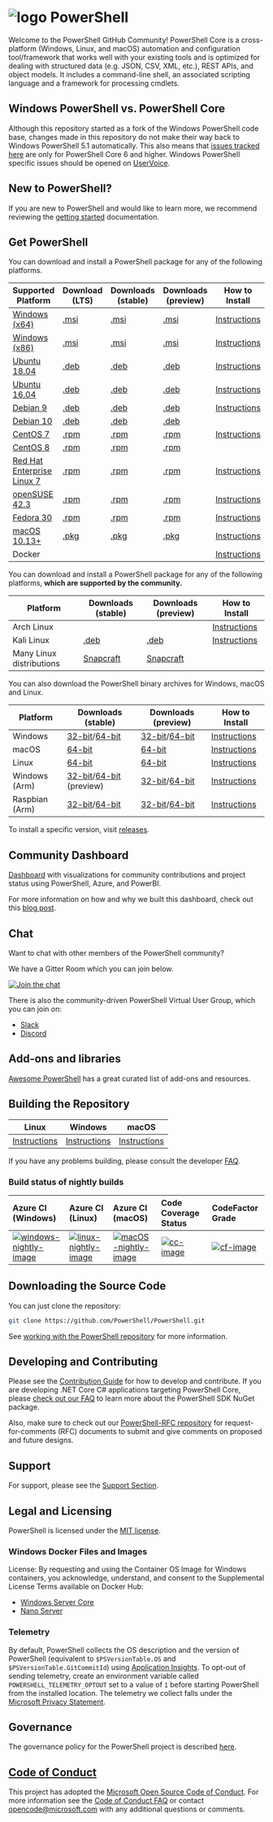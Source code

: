 # ![logo][] PowerShell

Welcome to the PowerShell GitHub Community!
PowerShell Core is a cross-platform (Windows, Linux, and macOS) automation and configuration tool/framework that works well with your existing tools and is optimized
for dealing with structured data (e.g. JSON, CSV, XML, etc.), REST APIs, and object models.
It includes a command-line shell, an associated scripting language and a framework for processing cmdlets.

[logo]: https://raw.githubusercontent.com/PowerShell/PowerShell/master/assets/ps_black_64.svg?sanitize=true

## Windows PowerShell vs. PowerShell Core

Although this repository started as a fork of the Windows PowerShell code base, changes made in this repository do not make their way back to Windows PowerShell 5.1 automatically.
This also means that [issues tracked here][issues] are only for PowerShell Core 6 and higher.
Windows PowerShell specific issues should be opened on [UserVoice][].

[issues]: https://github.com/PowerShell/PowerShell/issues
[UserVoice]: https://windowsserver.uservoice.com/forums/301869-powershell

## New to PowerShell?

If you are new to PowerShell and would like to learn more, we recommend reviewing the [getting started][] documentation.

[getting started]: https://github.com/PowerShell/PowerShell/tree/master/docs/learning-powershell

## Get PowerShell

You can download and install a PowerShell package for any of the following platforms.

| Supported Platform                         | Download (LTS)          | Downloads (stable)      | Downloads (preview)   | How to Install                |
| -------------------------------------------| ------------------------| ------------------------| ----------------------| ------------------------------|
| [Windows (x64)][corefx-win]                | [.msi][rl-windows-64]   | [.msi][rl-windows-64]   | [.msi][pv-windows-64] | [Instructions][in-windows]    |
| [Windows (x86)][corefx-win]                | [.msi][rl-windows-86]   | [.msi][rl-windows-86]   | [.msi][pv-windows-86] | [Instructions][in-windows]    |
| [Ubuntu 18.04][corefx-linux]               | [.deb][lts-ubuntu18]    | [.deb][rl-ubuntu18]     | [.deb][pv-ubuntu18]   | [Instructions][in-ubuntu18]   |
| [Ubuntu 16.04][corefx-linux]               | [.deb][lts-ubuntu16]    | [.deb][rl-ubuntu16]     | [.deb][pv-ubuntu16]   | [Instructions][in-ubuntu16]   |
| [Debian 9][corefx-linux]                   | [.deb][lts-debian9]     | [.deb][rl-debian9]      | [.deb][pv-debian9]    | [Instructions][in-deb9]       |
| [Debian 10][corefx-linux]                  | [.deb][lts-debian10]    | [.deb][rl-debian10]     | [.deb][pv-debian10]   |                               |
| [CentOS 7][corefx-linux]                   | [.rpm][lts-centos]      | [.rpm][rl-centos]       | [.rpm][pv-centos]     | [Instructions][in-centos]     |
| [CentOS 8][corefx-linux]                   | [.rpm][lts-centos8]     | [.rpm][rl-centos8]      | [.rpm][pv-centos8]    |                               |
| [Red Hat Enterprise Linux 7][corefx-linux] | [.rpm][lts-centos]      | [.rpm][rl-centos]       | [.rpm][pv-centos]     | [Instructions][in-rhel7]      |
| [openSUSE 42.3][corefx-linux]              | [.rpm][lts-centos]      | [.rpm][rl-centos]       | [.rpm][pv-centos]     | [Instructions][in-opensuse]   |
| [Fedora 30][corefx-linux]                  | [.rpm][lts-centos]      | [.rpm][rl-centos]       | [.rpm][pv-centos]     | [Instructions][in-fedora]     |
| [macOS 10.13+][corefx-macos]               | [.pkg][lts-macos]       | [.pkg][rl-macos]        | [.pkg][pv-macos]      | [Instructions][in-macos]      |
| Docker                                     |                         |                         |                       | [Instructions][in-docker]     |

You can download and install a PowerShell package for any of the following platforms, **which are supported by the community.**

| Platform                 | Downloads (stable)      | Downloads (preview)           | How to Install                |
| -------------------------| ------------------------| ----------------------------- | ------------------------------|
| Arch Linux               |                         |                               | [Instructions][in-archlinux]  |
| Kali Linux               | [.deb][rl-ubuntu16]     | [.deb][pv-ubuntu16]           | [Instructions][in-kali]       |
| Many Linux distributions | [Snapcraft][rl-snap]    | [Snapcraft][pv-snap]          |                               |

You can also download the PowerShell binary archives for Windows, macOS and Linux.

| Platform       | Downloads (stable)                                  | Downloads (preview)                             | How to Install                                 |
| ---------------| --------------------------------------------------- | ------------------------------------------------| -----------------------------------------------|
| Windows        | [32-bit][rl-winx86-zip]/[64-bit][rl-winx64-zip]     | [32-bit][pv-winx86-zip]/[64-bit][pv-winx64-zip] | [Instructions][in-windows-zip]                 |
| macOS          | [64-bit][rl-macos-tar]                              | [64-bit][pv-macos-tar]                          | [Instructions][in-tar-macos]                   |
| Linux          | [64-bit][rl-linux-tar]                              | [64-bit][pv-linux-tar]                          | [Instructions][in-tar-linux]                   |
| Windows (Arm)  | [32-bit][rl-winarm]/[64-bit][rl-winarm64] (preview) | [32-bit][pv-winarm]/[64-bit][pv-winarm64]       | [Instructions][in-arm]                         |
| Raspbian (Arm) | [32-bit][rl-arm32]/[64-bit][rl-arm64]               | [32-bit][pv-arm32]/[64-bit][pv-arm64]           | [Instructions][in-raspbian]                    |

[lts-ubuntu18]: https://github.com/PowerShell/PowerShell/releases/download/v7.0.3/powershell-lts_7.0.3-1.ubuntu.18.04_amd64.deb
[lts-ubuntu16]: https://github.com/PowerShell/PowerShell/releases/download/v7.0.3/powershell-lts_7.0.3-1.ubuntu.16.04_amd64.deb
[lts-debian9]: https://github.com/PowerShell/PowerShell/releases/download/v7.0.3/powershell-lts_7.0.3-1.debian.9_amd64.deb
[lts-debian10]: https://github.com/PowerShell/PowerShell/releases/download/v7.0.3/powershell-lts_7.0.3-1.debian.10_amd64.deb
[lts-centos]: https://github.com/PowerShell/PowerShell/releases/download/v7.0.3/powershell-lts-7.0.3-1.rhel.7.x86_64.rpm
[lts-centos8]: https://github.com/PowerShell/PowerShell/releases/download/v7.0.3/powershell-lts-7.0.3-1.centos.8.x86_64.rpm
[lts-macos]: https://github.com/PowerShell/PowerShell/releases/download/v7.0.3/powershell-lts-7.0.3-osx-x64.pkg

[rl-windows-64]: https://github.com/PowerShell/PowerShell/releases/download/v7.0.3/PowerShell-7.0.3-win-x64.msi
[rl-windows-86]: https://github.com/PowerShell/PowerShell/releases/download/v7.0.3/PowerShell-7.0.3-win-x86.msi
[rl-ubuntu18]: https://github.com/PowerShell/PowerShell/releases/download/v7.0.3/powershell_7.0.3-1.ubuntu.18.04_amd64.deb
[rl-ubuntu16]: https://github.com/PowerShell/PowerShell/releases/download/v7.0.3/powershell_7.0.3-1.ubuntu.16.04_amd64.deb
[rl-debian9]: https://github.com/PowerShell/PowerShell/releases/download/v7.0.3/powershell_7.0.3-1.debian.9_amd64.deb
[rl-debian10]: https://github.com/PowerShell/PowerShell/releases/download/v7.0.3/powershell_7.0.3-1.debian.10_amd64.deb
[rl-centos]: https://github.com/PowerShell/PowerShell/releases/download/v7.0.3/powershell-7.0.3-1.rhel.7.x86_64.rpm
[rl-centos8]: https://github.com/PowerShell/PowerShell/releases/download/v7.0.3/powershell-7.0.3-1.centos.8.x86_64.rpm
[rl-macos]: https://github.com/PowerShell/PowerShell/releases/download/v7.0.3/powershell-7.0.3-osx-x64.pkg
[rl-winarm]: https://github.com/PowerShell/PowerShell/releases/download/v7.0.3/PowerShell-7.0.3-win-arm32.zip
[rl-winarm64]: https://github.com/PowerShell/PowerShell/releases/download/v7.0.3/PowerShell-7.0.3-win-arm64.zip
[rl-winx86-zip]: https://github.com/PowerShell/PowerShell/releases/download/v7.0.3/PowerShell-7.0.3-win-x86.zip
[rl-winx64-zip]: https://github.com/PowerShell/PowerShell/releases/download/v7.0.3/PowerShell-7.0.3-win-x64.zip
[rl-macos-tar]: https://github.com/PowerShell/PowerShell/releases/download/v7.0.3/powershell-7.0.3-osx-x64.tar.gz
[rl-linux-tar]: https://github.com/PowerShell/PowerShell/releases/download/v7.0.3/powershell-7.0.3-linux-x64.tar.gz
[rl-arm32]: https://github.com/PowerShell/PowerShell/releases/download/v7.0.3/powershell-7.0.3-linux-arm32.tar.gz
[rl-arm64]: https://github.com/PowerShell/PowerShell/releases/download/v7.0.3/powershell-7.0.3-linux-arm64.tar.gz
[rl-snap]: https://snapcraft.io/powershell

[pv-windows-64]: https://github.com/PowerShell/PowerShell/releases/download/v7.1.0-rc.1/PowerShell-7.1.0-rc.1-win-x64.msi
[pv-windows-86]: https://github.com/PowerShell/PowerShell/releases/download/v7.1.0-rc.1/PowerShell-7.1.0-rc.1-win-x86.msi
[pv-ubuntu18]: https://github.com/PowerShell/PowerShell/releases/download/v7.1.0-rc.1/powershell-preview_7.1.0-rc.1-1.ubuntu.18.04_amd64.deb
[pv-ubuntu16]: https://github.com/PowerShell/PowerShell/releases/download/v7.1.0-rc.1/powershell-preview_7.1.0-rc.1-1.ubuntu.16.04_amd64.deb
[pv-debian9]: https://github.com/PowerShell/PowerShell/releases/download/v7.1.0-rc.1/powershell-preview_7.1.0-rc.1-1.debian.9_amd64.deb
[pv-debian10]: https://github.com/PowerShell/PowerShell/releases/download/v7.1.0-rc.1/powershell-preview_7.1.0-rc.1-1.debian.10_amd64.deb
[pv-centos]: https://github.com/PowerShell/PowerShell/releases/download/v7.1.0-rc.1/powershell-preview-7.1.0_rc.1-1.rhel.7.x86_64.rpm
[pv-centos8]: https://github.com/PowerShell/PowerShell/releases/download/v7.1.0-rc.1/powershell-preview-7.1.0_rc.1-1.centos.8.x86_64.rpm
[pv-macos]: https://github.com/PowerShell/PowerShell/releases/download/v7.1.0-preview.7/powershell-7.1.0-preview.7-osx-x64.pkg
[pv-winarm]: https://github.com/PowerShell/PowerShell/releases/download/v7.1.0-rc.1/PowerShell-7.1.0-rc.1-win-arm32.zip
[pv-winarm64]: https://github.com/PowerShell/PowerShell/releases/download/v7.1.0-rc.1/PowerShell-7.1.0-rc.1-win-arm64.zip
[pv-winx86-zip]: https://github.com/PowerShell/PowerShell/releases/download/v7.1.0-rc.1/PowerShell-7.1.0-rc.1-win-x86.zip
[pv-winx64-zip]: https://github.com/PowerShell/PowerShell/releases/download/v7.1.0-rc.1/PowerShell-7.1.0-rc.1-win-x64.zip
[pv-macos-tar]: https://github.com/PowerShell/PowerShell/releases/download/v7.1.0-preview.7/powershell-7.1.0-preview.7-osx-x64.tar.gz
[pv-linux-tar]: https://github.com/PowerShell/PowerShell/releases/download/v7.1.0-rc.1/powershell-7.1.0-rc.1-linux-x64.tar.gz
[pv-arm32]: https://github.com/PowerShell/PowerShell/releases/download/v7.1.0-rc.1/powershell-7.1.0-rc.1-linux-arm32.tar.gz
[pv-arm64]: https://github.com/PowerShell/PowerShell/releases/download/v7.1.0-rc.1/powershell-7.1.0-rc.1-linux-arm64.tar.gz
[pv-snap]: https://snapcraft.io/powershell-preview

[in-windows]: https://docs.microsoft.com/powershell/scripting/install/installing-powershell-core-on-windows
[in-ubuntu16]: https://docs.microsoft.com/powershell/scripting/install/installing-powershell-core-on-linux#ubuntu-1604
[in-ubuntu18]: https://docs.microsoft.com/powershell/scripting/install/installing-powershell-core-on-linux#ubuntu-1804
[in-deb9]: https://docs.microsoft.com/powershell/scripting/install/installing-powershell-core-on-linux#debian-9
[in-centos]: https://docs.microsoft.com/powershell/scripting/install/installing-powershell-core-on-linux#centos-7
[in-rhel7]: https://docs.microsoft.com/powershell/scripting/install/installing-powershell-core-on-linux#red-hat-enterprise-linux-rhel-7
[in-opensuse]: https://docs.microsoft.com/powershell/scripting/install/installing-powershell-core-on-linux#opensuse
[in-fedora]: https://docs.microsoft.com/powershell/scripting/install/installing-powershell-core-on-linux#fedora
[in-archlinux]: https://docs.microsoft.com/powershell/scripting/install/installing-powershell-core-on-linux#arch-linux
[in-macos]: https://docs.microsoft.com/powershell/scripting/install/installing-powershell-core-on-macos
[in-docker]: https://github.com/PowerShell/PowerShell-Docker
[in-kali]: https://docs.microsoft.com/powershell/scripting/install/installing-powershell-core-on-linux#kali
[in-windows-zip]: https://docs.microsoft.com/powershell/scripting/install/installing-powershell-core-on-windows#zip
[in-tar-linux]: https://docs.microsoft.com/powershell/scripting/install/installing-powershell-core-on-linux#binary-archives
[in-tar-macos]: https://docs.microsoft.com/powershell/scripting/install/installing-powershell-core-on-macos#binary-archives
[in-raspbian]: https://docs.microsoft.com/powershell/scripting/install/installing-powershell-core-on-linux#raspbian
[in-arm]: https://docs.microsoft.com/powershell/scripting/install/powershell-core-on-arm
[corefx-win]:https://github.com/dotnet/core/blob/master/release-notes/3.0/3.0-supported-os.md#windows
[corefx-linux]:https://github.com/dotnet/core/blob/master/release-notes/3.0/3.0-supported-os.md#linux
[corefx-macos]:https://github.com/dotnet/core/blob/master/release-notes/3.0/3.0-supported-os.md#macos

To install a specific version, visit [releases](https://github.com/PowerShell/PowerShell/releases).

## Community Dashboard

[Dashboard](https://aka.ms/psgithubbi) with visualizations for community contributions and project status using PowerShell, Azure, and PowerBI.

For more information on how and why we built this dashboard, check out this [blog post](https://devblogs.microsoft.com/powershell/powershell-open-source-community-dashboard/).

## Chat

Want to chat with other members of the PowerShell community?

We have a Gitter Room which you can join below.

[![Join the chat](https://img.shields.io/static/v1.svg?label=chat&message=on%20gitter&color=informational&logo=gitter)](https://gitter.im/PowerShell/PowerShell?utm_source=badge&utm_medium=badge&utm_campaign=pr-badge&utm_content=badge)

There is also the community-driven PowerShell Virtual User Group, which you can join on:

* [Slack](https://aka.ms/psslack)
* [Discord](https://aka.ms/psdiscord)

## Add-ons and libraries

[Awesome PowerShell](https://github.com/janikvonrotz/awesome-powershell) has a great curated list of add-ons and resources.

## Building the Repository

| Linux                    | Windows                    | macOS                   |
|--------------------------|----------------------------|------------------------|
| [Instructions][bd-linux] | [Instructions][bd-windows] | [Instructions][bd-macOS] |

If you have any problems building, please consult the developer [FAQ][].

### Build status of nightly builds

| Azure CI (Windows)                       | Azure CI (Linux)                               | Azure CI (macOS)                               | Code Coverage Status     | CodeFactor Grade         |
|:-----------------------------------------|:-----------------------------------------------|:-----------------------------------------------|:-------------------------|:-------------------------|
| [![windows-nightly-image][]][windows-nightly-site] | [![linux-nightly-image][]][linux-nightly-site] | [![macOS-nightly-image][]][macos-nightly-site] | [![cc-image][]][cc-site] | [![cf-image][]][cf-site] |

[bd-linux]: https://github.com/PowerShell/PowerShell/tree/master/docs/building/linux.md
[bd-windows]: https://github.com/PowerShell/PowerShell/tree/master/docs/building/windows-core.md
[bd-macOS]: https://github.com/PowerShell/PowerShell/tree/master/docs/building/macos.md

[FAQ]: https://github.com/PowerShell/PowerShell/tree/master/docs/FAQ.md

[windows-nightly-site]: https://powershell.visualstudio.com/PowerShell/_build?definitionId=32
[linux-nightly-site]: https://powershell.visualstudio.com/PowerShell/_build?definitionId=23
[macos-nightly-site]: https://powershell.visualstudio.com/PowerShell/_build?definitionId=24
[windows-nightly-image]: https://powershell.visualstudio.com/PowerShell/_apis/build/status/PowerShell-CI-Windows-daily
[linux-nightly-image]: https://powershell.visualstudio.com/PowerShell/_apis/build/status/PowerShell-CI-linux-daily?branchName=master
[macOS-nightly-image]: https://powershell.visualstudio.com/PowerShell/_apis/build/status/PowerShell-CI-macos-daily?branchName=master
[cc-site]: https://codecov.io/gh/PowerShell/PowerShell
[cc-image]: https://codecov.io/gh/PowerShell/PowerShell/branch/master/graph/badge.svg
[cf-site]: https://www.codefactor.io/repository/github/powershell/powershell
[cf-image]: https://www.codefactor.io/repository/github/powershell/powershell/badge

## Downloading the Source Code

You can just clone the repository:

```sh
git clone https://github.com/PowerShell/PowerShell.git
```

See [working with the PowerShell repository](https://github.com/PowerShell/PowerShell/tree/master/docs/git) for more information.

## Developing and Contributing

Please see the [Contribution Guide][] for how to develop and contribute.
If you are developing .NET Core C# applications targeting PowerShell Core, please [check out our FAQ][] to learn more about the PowerShell SDK NuGet package.

Also, make sure to check out our [PowerShell-RFC repository](https://github.com/powershell/powershell-rfc) for request-for-comments (RFC) documents to submit and give comments on proposed and future designs.

[Contribution Guide]: https://github.com/PowerShell/PowerShell/blob/master/.github/CONTRIBUTING.md
[check out our FAQ]: https://github.com/PowerShell/PowerShell/tree/master/docs/FAQ.md#where-do-i-get-the-powershell-core-sdk-package

## Support

For support, please see the [Support Section][].

[Support Section]: https://github.com/PowerShell/PowerShell/tree/master/.github/SUPPORT.md

## Legal and Licensing

PowerShell is licensed under the [MIT license][].

[MIT license]: https://github.com/PowerShell/PowerShell/tree/master/LICENSE.txt

### Windows Docker Files and Images

License: By requesting and using the Container OS Image for Windows containers, you acknowledge, understand, and consent to the Supplemental License Terms available on Docker Hub:

- [Windows Server Core](https://hub.docker.com/r/microsoft/windowsservercore/)
- [Nano Server](https://hub.docker.com/r/microsoft/nanoserver/)

### Telemetry

By default, PowerShell collects the OS description and the version of PowerShell (equivalent to `$PSVersionTable.OS` and `$PSVersionTable.GitCommitId`) using [Application Insights](https://azure.microsoft.com/services/application-insights/).
To opt-out of sending telemetry, create an environment variable called `POWERSHELL_TELEMETRY_OPTOUT` set to a value of `1` before starting PowerShell from the installed location.
The telemetry we collect falls under the [Microsoft Privacy Statement](https://privacy.microsoft.com/privacystatement/).

## Governance

The governance policy for the PowerShell project is described [here][].

[here]: https://github.com/PowerShell/PowerShell/blob/master/docs/community/governance.md

## [Code of Conduct][conduct-md]

This project has adopted the [Microsoft Open Source Code of Conduct][conduct-code].
For more information see the [Code of Conduct FAQ][conduct-FAQ] or contact [opencode@microsoft.com][conduct-email] with any additional questions or comments.

[conduct-code]: https://opensource.microsoft.com/codeofconduct/
[conduct-FAQ]: https://opensource.microsoft.com/codeofconduct/faq/
[conduct-email]: mailto:opencode@microsoft.com
[conduct-md]: https://github.com/PowerShell/PowerShell/tree/master/CODE_OF_CONDUCT.md

